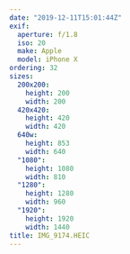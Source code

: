 ```yaml
---
date: "2019-12-11T15:01:44Z"
exif:
  aperture: f/1.8
  iso: 20
  make: Apple
  model: iPhone X
ordering: 32
sizes:
  200x200:
    height: 200
    width: 200
  420x420:
    height: 420
    width: 420
  640w:
    height: 853
    width: 640
  "1080":
    height: 1080
    width: 810
  "1280":
    height: 1280
    width: 960
  "1920":
    height: 1920
    width: 1440
title: IMG_9174.HEIC
---
```


